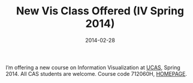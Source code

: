 ﻿---
date: 2014-02-28
layout: post
title: New Vis Class Offered (IV Spring 2014)
thread: 11
categories: News
tags: []
excerpt: 
---

I’m offering a new course on Information Visualization at [UCAS](http://www.ucas.ac.cn/), Spring 2014. All CAS students are welcome. Course code 712060H, [HOMEPAGE](http://lcs.ios.ac.cn/~shil/wiki/index.php/UCAS-IV14).